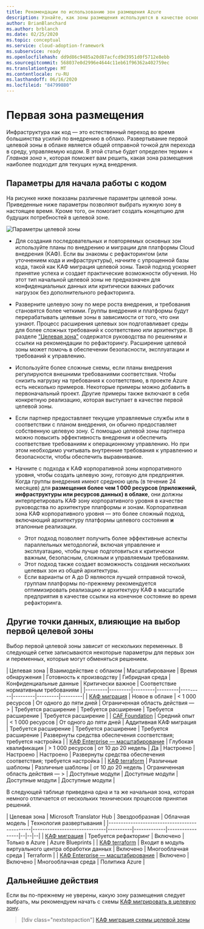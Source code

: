 ```yaml
---
title: Рекомендации по использованию зон размещения Azure
description: Узнайте, как зоны размещения используются в качестве основных стандартных блоков любой среды внедрения в облако.
author: BrianBlanchard
ms.author: brblanch
ms.date: 02/25/2020
ms.topic: conceptual
ms.service: cloud-adoption-framework
ms.subservice: ready
ms.openlocfilehash: dd9d86c9485a20d87acfcd9d3951d0f5712e8ebb
ms.sourcegitcommit: 568037e0d2996e4644c11eb61f96362a402759ec
ms.translationtype: MT
ms.contentlocale: ru-RU
ms.lasthandoff: 06/16/2020
ms.locfileid: "84799880"
---
```

# <a name="first-landing-zone"></a>Первая зона размещения

Инфраструктура как код — это естественный переход во время большинства усилий по внедрению в облако. Развертывание первой целевой зоны в облаке является общей отправной точкой для перехода в среду, управляемую кодом. В этой статье будет определен термин « _Главная зона_ », которая поможет вам решить, какая зона размещения наиболее подходит для текущих нужд внедрения.

## <a name="code-first-options-to-get-started"></a>Параметры для начала работы с кодом

На рисунке ниже показаны различные параметры целевой зоны. Приведенные ниже параметры позволяют выбрать нужную зону в настоящее время. Кроме того, он помогает создать концепцию для будущих потребностей в целевой зоне.

![Параметры целевой зоны](../../_images/ready/landing-zone-options.png)

<!-- docsTest:ignore "A through D" -->

- Для создания последовательных и повторяемых основных зон используйте планы по внедрению и миграции для платформы Cloud внедрения (КАФ). Если вы знакомы с рефакторингом (или уточнением кода и инфраструктуры), начните с упрощенной базы кода, такой как КАФ миграция целевой зоны. Такой подход ускоряет принятие успеха и создает практические возможности обучения. Но этот тип начальной целевой зоны не предназначен для конфиденциальных данных или критически важных рабочих нагрузок без дополнительного рефакторинга.

- Разверните целевую зону по мере роста внедрения, и требования становятся более четкими. Группы внедрения и платформы будут перерабатывать целевые зоны в зависимости от того, что они узнают. Процесс расширения целевых зон подготавливает среды для более сложных требований к соответствию или архитектуре. В разделе ["Целевая зона"](../considerations/index.md) содержатся руководства по решениям и ссылки на рекомендации по рефакторингу. Расширение целевой зоны может помочь в обеспечении безопасности, эксплуатации и требований к управлению.

- Используйте более сложные схемы, если планы внедрения регулируются внешними требованиями соответствия. Чтобы снизить нагрузку на требования к соответствию, в проекте Azure есть несколько примеров. Некоторые примеры можно добавить в первоначальный проект. Другие примеры также включают в себя конкретную реализацию, которая выступает в качестве первой целевой зоны.

- Если партнер предоставляет текущие управляемые службы или в соответствии с планом внедрения, он обычно предоставляет собственную целевую зону. С помощью целевой зоны партнера можно повысить эффективность внедрения и обеспечить соответствие требованиям к операционному управлению. Но при этом необходимо учитывать внутренние требования к управлению и безопасности, чтобы обеспечить выравнивание.

- Начните с подхода к КАФ корпоративной зоны корпоративного уровня, чтобы создать целевую зону, готовую для предприятия. Когда группы внедрения имеют среднюю цель (в течение 24 месяцев) для **размещения более чем 1 000 ресурсов (приложений, инфраструктуры или ресурсов данных) в облаке**, они должны интерпретировать КАФ зону корпоративного уровня в качестве руководства по архитектуре платформы и зонам. Корпоративная зона КАФ корпоративного уровня — это более сложный подход, включающий архитектуру платформы целевого состояния **и** эталонные реализации.
  - Этот подход позволяет получить более эффективные аспекты параллельных методологий, включая управление и эксплуатацию, чтобы лучше подготовиться к критически важным, безопасным, сложным и управляемым требованиям.
  - Этот подход также создает возможность создания нескольких целевых зон из общей архитектуры.
  - Если варианты от A до D являются лучшей отправной точкой, группам платформы по-прежнему рекомендуется оптимизировать реализацию и архитектуру КАФ в масштабе предприятия в качестве ссылки на конечное состояние во время рефакторинга.

## <a name="other-data-points-to-influence-the-choice-of-a-first-landing-zone"></a>Другие точки данных, влияющие на выбор первой целевой зоны

Выбор первой целевой зоны зависит от нескольких переменных. В следующей сетке записываются некоторые параметры для первых зон и переменных, которые могут обменяться решением.

<!-- docsTest:ignore "CAF Migrate" "CAF Foundation" "CAF Enterprise-scale" "CAF Terraform" -->

| Целевая зона | Взаимодействие с облаком | Масштабирование | Время обнаружения | Готовность к производству | Гибридная среда | Конфиденциальные данные | Критически важное | Соответствие нормативным требованиям |
|---------|---------|---------|---------|---------|---------|---------|---------|
| [КАФ миграция](./migrate-landing-zone.md) | Новое в облаке | < 1 000 ресурсов | От одного до пяти дней | Ограниченная область действия — > | Требуется расширение | Требуется расширение | Требуется расширение | Требуется расширение |
| [CAF Foundation](./foundation-blueprint.md) | Средний опыт | < 1 000 ресурсов | От одного до пяти дней | Аддитивная КАФ миграция | Требуется расширение | Требуется расширение | Требуется расширение | Развернуты средства обеспечения соответствия; требуется настройка |
| [КАФ Enterprise — масштабирование](./enterprise-scale.md) | Глубокая квалификация | > 1 000 ресурсов | от 10 до 20 недель | Да | Настроено | Настроено | Настроено | Развернуты средства обеспечения соответствия; требуется настройка |
| [КАФ terraform](./terraform-landing-zone.md) | Различные шаблоны | Различные шаблоны | от 10 до 20 недель | Ограниченная область действия — > | Доступные модули | Доступные модули | Доступные модули | Доступные модули |

В следующей таблице приведена одна и та же начальная зона, которая немного отличается от нескольких технических процессов принятия решений.

| Целевая зона                                 | Microsoft Translator Hub                          | Звездообразная    | Облачная модель | Технология развертывания      |
|----------------------------------------------|------------------------------|----------|-------------|-----------------|--|--|--|
| [КАФ миграция](./migrate-landing-zone.md)     | Требуется рефакторинг            | Включено | Только в Azure  | Azure Blueprints |
| [КАФ terraform](./terraform-landing-zone.md) | Входит в модуль виртуального центра обработки данных       | Включено | Многооблачная среда  | Terraform       |
| [КАФ Enterprise — масштабирование](./enterprise-scale.md) | Включено       | Включено | Многооблачная среда  | Политика Azure       |

## <a name="next-steps"></a>Дальнейшие действия

Если вы по-прежнему не уверены, какую зону размещения следует выбрать, мы рекомендуем начать с схемы [КАФ мигрировать в целевую зону](./migrate-landing-zone.md).

> [!div class="nextstepaction"]
> [КАФ миграция схемы целевой зоны](./migrate-landing-zone.md)

